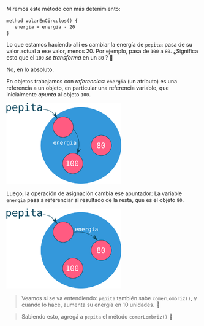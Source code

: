 Miremos este método con más detenimiento: 

```wollok
method volarEnCirculos() {
   energia = energia - 20
}
```

Lo que estamos haciendo allí es cambiar la energía de `pepita`: pasa de su valor actual a ese valor, menos 20. Por ejemplo, pasa de `100` a `80`. ¿Significa esto que el `100` _se transforma_ en un `80` ? :thought_balloon:

No, en lo absoluto. 

En objetos trabajamos con _referencias_: `energia` (un atributo) es una referencia a un objeto, en particular una referencia variable, que inicialmente _apunta_  al objeto `100`.

<img src="https://github.com/wollok/mumuki-guia-objetos-metodos-y-estado-wollok/raw/master/assets/reference1.png" width="300" />

Luego, la operación de asignación cambia ese apuntador: La variable `energia` pasa a referenciar al resultado de la resta, que es el objeto `80`.

<img src="https://github.com/wollok/mumuki-guia-objetos-metodos-y-estado-wollok/raw/master/assets/reference2.png" width="300" />

> Veamos si se va entendiendo: `pepita` también sabe `comerLombriz()`, y cuando lo hace, aumenta su energía en 10 unidades. :muscle:

> Sabiendo esto, agregá a `pepita` el método `comerLombriz()` :bug:

